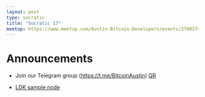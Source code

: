 ```yaml
---
layout: post
type: socratic
title: "Socratic 17"
meetup: https://www.meetup.com/Austin-Bitcoin-Developers/events/278027499/
---
```


# Announcements

- Join our Telegram group (https://t.me/BitcoinAustin) [QR](../assets/imgs/telegram-group.svg)

- [LDK sample node](https://github.com/lightningdevkit/ldk-sample)
